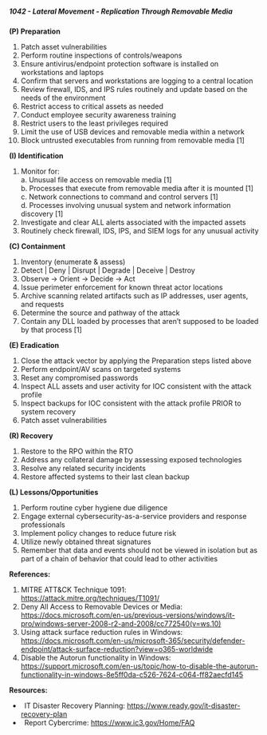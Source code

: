 ##### **1042 - Lateral Movement - Replication Through Removable Media**

**(P) Preparation**

1.  Patch asset vulnerabilities
2.  Perform routine inspections of controls/weapons
3.  Ensure antivirus/endpoint protection software is installed on workstations and laptops
4.  Confirm that servers and workstations are logging to a central location
5.  Review firewall, IDS, and IPS rules routinely and update based on the needs of the environment
6.  Restrict access to critical assets as needed
7.  Conduct employee security awareness training
8.  Restrict users to the least privileges required
9.  Limit the use of USB devices and removable media within a network
10.  Block untrusted executables from running from removable media \[1\]

**(I) Identification**

1.  Monitor for:  
    a. Unusual file access on removable media \[1\]  
    b. Processes that execute from removable media after it is mounted \[1\]  
    c. Network connections to command and control servers \[1\]  
    d. Processes involving unusual system and network information discovery \[1\]
2.  Investigate and clear ALL alerts associated with the impacted assets
3.  Routinely check firewall, IDS, IPS, and SIEM logs for any unusual activity

**(C) Containment**

1.  Inventory (enumerate & assess)
2.  Detect | Deny | Disrupt | Degrade | Deceive | Destroy
3.  Observe -> Orient -> Decide -> Act
4.  Issue perimeter enforcement for known threat actor locations
5.  Archive scanning related artifacts such as IP addresses, user agents, and requests
6.  Determine the source and pathway of the attack
7.  Contain any DLL loaded by processes that aren’t supposed to be loaded by that process \[1\]

**(E) Eradication**

1.  Close the attack vector by applying the Preparation steps listed above
2.  Perform endpoint/AV scans on targeted systems
3.  Reset any compromised passwords
4.  Inspect ALL assets and user activity for IOC consistent with the attack profile
5.  Inspect backups for IOC consistent with the attack profile PRIOR to system recovery
6.  Patch asset vulnerabilities

**(R) Recovery**

1.  Restore to the RPO within the RTO
2.  Address any collateral damage by assessing exposed technologies
3.  Resolve any related security incidents
4.  Restore affected systems to their last clean backup

**(L) Lessons/Opportunities**

1.  Perform routine cyber hygiene due diligence
2.  Engage external cybersecurity-as-a-service providers and response professionals
3.  Implement policy changes to reduce future risk
4.  Utilize newly obtained threat signatures
5.  Remember that data and events should not be viewed in isolation but as part of a chain of behavior that could lead to other activities

**References:**

1.  MITRE ATT&CK Technique 1091: https://attack.mitre.org/techniques/T1091/
2.  Deny All Access to Removable Devices or Media: https://docs.microsoft.com/en-us/previous-versions/windows/it-pro/windows-server-2008-r2-and-2008/cc772540(v=ws.10)
3.  Using attack surface reduction rules in Windows: https://docs.microsoft.com/en-us/microsoft-365/security/defender-endpoint/attack-surface-reduction?view=o365-worldwide
4.  Disable the Autorun functionality in Windows: https://support.microsoft.com/en-us/topic/how-to-disable-the-autorun-functionality-in-windows-8e5ff0da-c526-7624-c064-ff82aecfd145

**Resources:**


*    IT Disaster Recovery Planning: https://www.ready.gov/it-disaster-recovery-plan
*    Report Cybercrime: https://www.ic3.gov/Home/FAQ


  

